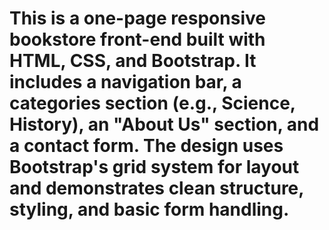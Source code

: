 # This is a one-page responsive bookstore front-end built with HTML, CSS, and Bootstrap. It includes a navigation bar, a categories section (e.g., Science, History), an "About Us" section, and a contact form. The design uses Bootstrap's grid system for layout and demonstrates clean structure, styling, and basic form handling.
